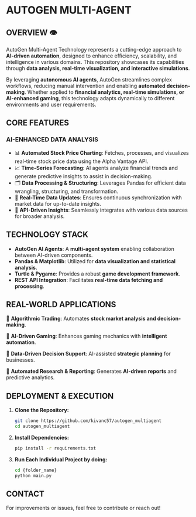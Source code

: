 # AUTOGEN MULTI-AGENT

## OVERVIEW 👁️
AutoGen Multi-Agent Technology represents a cutting-edge approach to **AI-driven automation**, designed to enhance efficiency, scalability, and intelligence in various domains. This repository showcases its capabilities through **data analysis, real-time visualization, and interactive simulations**.

By leveraging **autonomous AI agents**, AutoGen streamlines complex workflows, reducing manual intervention and enabling **automated decision-making**. Whether applied to **financial analytics, real-time simulations, or AI-enhanced gaming**, this technology adapts dynamically to different environments and user requirements.

## CORE FEATURES
### AI-ENHANCED DATA ANALYSIS
- 📊 **Automated Stock Price Charting**: Fetches, processes, and visualizes real-time stock price data using the Alpha Vantage API.
- 📈 **Time-Series Forecasting**: AI agents analyze financial trends and generate predictive insights to assist in decision-making.
- 🗂 **Data Processing & Structuring**: Leverages Pandas for efficient data wrangling, structuring, and transformation.
- 🔄 **Real-Time Data Updates**: Ensures continuous synchronization with market data for up-to-date insights.
- 📡 **API-Driven Insights**: Seamlessly integrates with various data sources for broader analysis.

## TECHNOLOGY STACK
- **AutoGen AI Agents**: A **multi-agent system** enabling collaboration between AI-driven components.
- **Pandas & Matplotlib**: Utilized for **data visualization and statistical analysis**.
- **Turtle & Pygame**: Provides a robust **game development framework**.
- **REST API Integration**: Facilitates **real-time data fetching and processing**.

## REAL-WORLD APPLICATIONS
🔹 **Algorithmic Trading**: Automates **stock market analysis and decision-making**.

🔹 **AI-Driven Gaming**: Enhances gaming mechanics with **intelligent automation**.

🔹 **Data-Driven Decision Support**: AI-assisted **strategic planning** for businesses.

🔹 **Automated Research & Reporting**: Generates **AI-driven reports** and predictive analytics.

## DEPLOYMENT & EXECUTION
1. **Clone the Repository:**
   ```bash
   git clone https://github.com/kivanc57/autogen_multiagent
   cd autogen_multiagent
   ```
2. **Install Dependencies:**
   ```bash
   pip install -r requirements.txt
   ```
3. **Run Each Individual Project by doing:**
   ```bash
   cd {folder_name}
   python main.py
   ```


## CONTACT
For improvements or issues, feel free to contribute or reach out!

